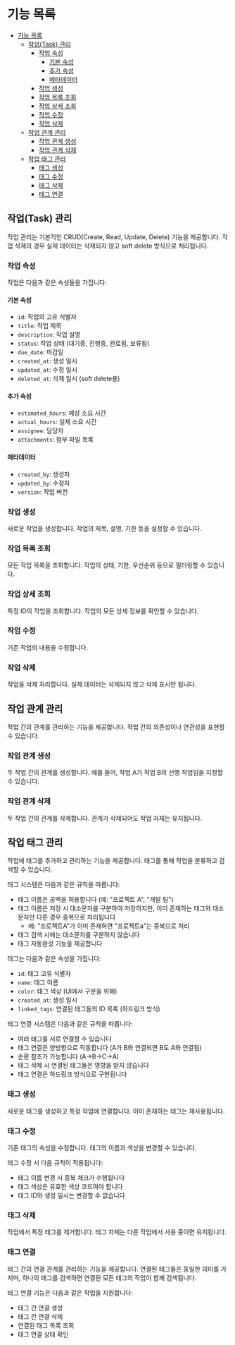 # 기능 목록
<!-- @import "[TOC]" {cmd="toc" depthFrom=1 depthTo=6 orderedList=false} -->

<!-- code_chunk_output -->

- [기능 목록](#기능-목록)
  - [작업(Task) 관리](#작업task-관리)
    - [작업 속성](#작업-속성)
      - [기본 속성](#기본-속성)
      - [추가 속성](#추가-속성)
      - [메타데이터](#메타데이터)
    - [작업 생성](#작업-생성)
    - [작업 목록 조회](#작업-목록-조회)
    - [작업 상세 조회](#작업-상세-조회)
    - [작업 수정](#작업-수정)
    - [작업 삭제](#작업-삭제)
  - [작업 관계 관리](#작업-관계-관리)
    - [작업 관계 생성](#작업-관계-생성)
    - [작업 관계 삭제](#작업-관계-삭제)
  - [작업 태그 관리](#작업-태그-관리)
    - [태그 생성](#태그-생성)
    - [태그 수정](#태그-수정)
    - [태그 삭제](#태그-삭제)
    - [태그 연결](#태그-연결)

<!-- /code_chunk_output -->

## 작업(Task) 관리

작업 관리는 기본적인 CRUD(Create, Read, Update, Delete) 기능을 제공합니다.
작업 삭제의 경우 실제 데이터는 삭제되지 않고 soft delete 방식으로 처리됩니다.

### 작업 속성

작업은 다음과 같은 속성들을 가집니다:

#### 기본 속성

- `id`: 작업의 고유 식별자
- `title`: 작업 제목
- `description`: 작업 설명
- `status`: 작업 상태 (대기중, 진행중, 완료됨, 보류됨)
- `due_date`: 마감일
- `created_at`: 생성 일시
- `updated_at`: 수정 일시
- `deleted_at`: 삭제 일시 (soft delete용)

#### 추가 속성

- `estimated_hours`: 예상 소요 시간
- `actual_hours`: 실제 소요 시간
- `assignee`: 담당자
- `attachments`: 첨부 파일 목록

#### 메타데이터

- `created_by`: 생성자
- `updated_by`: 수정자
- `version`: 작업 버전

### 작업 생성

새로운 작업을 생성합니다. 작업의 제목, 설명, 기한 등을 설정할 수 있습니다.

### 작업 목록 조회

모든 작업 목록을 조회합니다. 작업의 상태, 기한, 우선순위 등으로 필터링할 수 있습니다.

### 작업 상세 조회

특정 ID의 작업을 조회합니다. 작업의 모든 상세 정보를 확인할 수 있습니다.

### 작업 수정

기존 작업의 내용을 수정합니다.

### 작업 삭제

작업을 삭제 처리합니다. 실제 데이터는 삭제되지 않고 삭제 표시만 됩니다.

## 작업 관계 관리

작업 간의 관계를 관리하는 기능을 제공합니다. 작업 간의 의존성이나 연관성을 표현할 수 있습니다.

### 작업 관계 생성

두 작업 간의 관계를 생성합니다. 예를 들어, 작업 A가 작업 B의 선행 작업임을 지정할 수 있습니다.

### 작업 관계 삭제

두 작업 간의 관계를 삭제합니다. 관계가 삭제되어도 작업 자체는 유지됩니다.

## 작업 태그 관리

작업에 태그를 추가하고 관리하는 기능을 제공합니다. 태그를 통해 작업을 분류하고 검색할 수 있습니다.

태그 시스템은 다음과 같은 규칙을 따릅니다:

- 태그 이름은 공백을 허용합니다 (예: "프로젝트 A", "개발 팀")
- 태그 이름은 저장 시 대소문자를 구분하여 저장하지만, 이미 존재하는 태그와 대소문자만 다른 경우 중복으로 처리됩니다
  - 예: "프로젝트A"가 이미 존재하면 "프로젝트a"는 중복으로 처리
- 태그 검색 시에는 대소문자를 구분하지 않습니다
- 태그 자동완성 기능을 제공합니다

태그는 다음과 같은 속성을 가집니다:

- `id`: 태그 고유 식별자
- `name`: 태그 이름
- `color`: 태그 색상 (UI에서 구분을 위해)
- `created_at`: 생성 일시
- `linked_tags`: 연결된 태그들의 ID 목록 (하드링크 방식)

태그 연결 시스템은 다음과 같은 규칙을 따릅니다:

- 여러 태그를 서로 연결할 수 있습니다
- 태그 연결은 양방향으로 작동합니다 (A가 B와 연결되면 B도 A와 연결됨)
- 순환 참조가 가능합니다 (A→B→C→A)
- 태그 삭제 시 연결된 태그들은 영향을 받지 않습니다
- 태그 연결은 하드링크 방식으로 구현됩니다

### 태그 생성

새로운 태그를 생성하고 특정 작업에 연결합니다. 이미 존재하는 태그는 재사용됩니다.

### 태그 수정

기존 태그의 속성을 수정합니다. 태그의 이름과 색상을 변경할 수 있습니다.

태그 수정 시 다음 규칙이 적용됩니다:

- 태그 이름 변경 시 중복 체크가 수행됩니다
- 태그 색상은 유효한 색상 코드여야 합니다
- 태그 ID와 생성 일시는 변경할 수 없습니다

### 태그 삭제

작업에서 특정 태그를 제거합니다. 태그 자체는 다른 작업에서 사용 중이면 유지됩니다.

### 태그 연결

태그 간의 연결 관계를 관리하는 기능을 제공합니다. 연결된 태그들은 동일한 의미를 가지며, 하나의 태그를 검색하면 연결된 모든 태그의 작업이 함께 검색됩니다.

태그 연결 기능은 다음과 같은 작업을 지원합니다:

- 태그 간 연결 생성
- 태그 간 연결 삭제
- 연결된 태그 목록 조회
- 태그 연결 상태 확인
